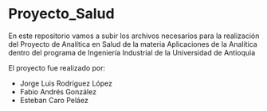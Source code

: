 # Proyecto_Salud
En este repositorio vamos a subir los archivos necesarios para la realización del Proyecto de Analítica en Salud de la materia Aplicaciones de la Analítica dentro del programa de Ingeniería Industrial de la Universidad de Antioquia

El proyecto fue realizado por: 
- Jorge Luis Rodríguez López
- Fabio Andrés González
- Esteban Caro Peláez 
